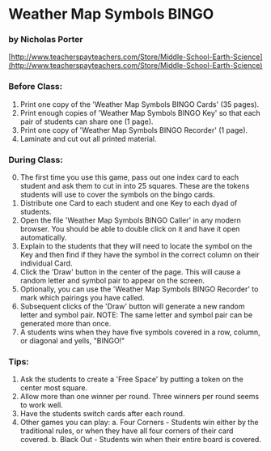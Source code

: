 # Weather Map Symbols BINGO
### by Nicholas Porter
[http://www.teacherspayteachers.com/Store/Middle-School-Earth-Science](http://www.teacherspayteachers.com/Store/Middle-School-Earth-Science)

### Before Class:
1. Print one copy of the 'Weather Map Symbols BINGO Cards' (35 pages).
2. Print enough copies of 'Weather Map Symbols BINGO Key' so that 
   each pair of students can share one (1 page).
3. Print one copy of 'Weather Map Symbols BINGO Recorder' (1 page).
4. Laminate and cut out all printed material.

### During Class:
0. The first time you use this game, pass out one index card to each 
   student and ask them to cut in into 25 squares. These are the 
   tokens students will use to cover the symbols on the bingo cards.
1. Distribute one Card to each student and one Key to each dyad of
   students.
2. Open the file 'Weather Map Symbols BINGO Caller' in any modern 
   browser. You should be able to double click on it and have it open
   automatically.
3. Explain to the students that they will need to locate the symbol on
   the Key and then find if they have the symbol in the correct column
   on their individual Card.
4. Click the 'Draw' button in the center of the page. This will cause
   a random letter and symbol pair to appear on the screen.
5. Optionally, you can use the 'Weather Map Symbols BINGO Recorder' to
   mark which pairings you have called.
6. Subsequent clicks of the 'Draw' button will generate a new random
   letter and symbol pair. NOTE: The same letter and symbol pair can
   be generated more than once.
7. A students wins when they have five symbols covered in a row, column,
   or diagonal and yells, "BINGO!"

### Tips:
1. Ask the students to create a 'Free Space' by putting a token on the
   center most square.
2. Allow more than one winner per round. Three winners per round seems
   to work well.
3. Have the students switch cards after each round.
4. Other games you can play:
   a. Four Corners - Students win either by the traditional rules,
      or when they have all four corners of their card covered.
   b. Black Out - Students win when their entire board is covered.
